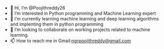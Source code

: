 - 👋 Hi, I’m @Poojithreddy26
- 👀 I’m interested in Python programming and Machine Learning expert
- 🌱 I’m currently learning machine learning and deep learning algorithms and implenting them in python programming
- 💞️ I’m looking to collaborate on working projects related to machine learning.
- 📫 How to reach me in Gmail:ngrpoojithreddy@gmail.com

<!---
Poojithreddy26/Poojithreddy26 is a ✨ special ✨ repository because its `README.md` (this file) appears on your GitHub profile.
You can click the Preview link to take a look at your changes.
--->
